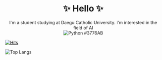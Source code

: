 <div align="center">
  <h1> ✨ Hello ✨</h3>
  <a> I'm a student studying at Daegu Catholic University. </a>
  <a> I'm interested in the field of AI</a>
</div>

<div align="center">
  <img alt="Python" src ="https://img.shields.io/badge/Python-3776AB.svg?&style=for-the-badge&logo=PYTHON&logoColor=#3776AB"/>
  #3776AB
</div>


[![Hits](https://hits.seeyoufarm.com/api/count/incr/badge.svg?url=https%3A%2F%2Fgithub.com%2FKor-NOH&count_bg=%23FB0000&title_bg=%23555555&icon=&icon_color=%23E7E7E7&title=&edge_flat=false)](https://hits.seeyoufarm.com)

![Top Langs](https://github-readme-stats.vercel.app/api/top-langs/?username=anuraghazra&layout=compact)
